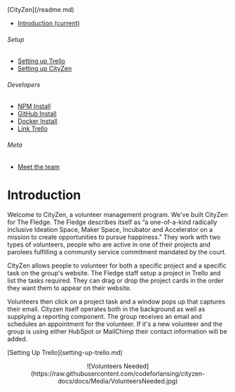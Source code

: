 <nav class="navbar navbar-dark fixed-top bg-dark flex-md-nowrap p-0 shadow">[CityZen](/readme.md)</nav>

<div class="container-fluid">

<div class="row">

<nav class="col-md-2 d-none d-md-block bg-light sidebar">

<div class="sidebar-sticky">

*   [<span data-feather="home"></span>Introduction <span class="sr-only">(current)</span>](/readme.md)

###### <span>Setup</span>[<span data-feather="plus-circle"></span>](#)

*   [<span data-feather="setup-trello"></span>Setting up Trello](/setting-up-trello.md)
*   [<span data-feather="setup-citiyzen"></span>Setting up CityZen](/setting-up-cityzen.md)

###### <span>Developers</span>[<span data-feather="plus-circle"></span>](#)

*   [<span data-feather="npm install"></span>NPM Install](/npm-install.md)
*   [<span data-feather="GitHub install"></span>GitHub Install](/gitHub-install.md)
*   [<span data-feather="Docker install"></span>Docker Install](/docker-install.md)
*   [<span data-feather="Link Trello"></span>Link Trello](/link-trello.md)

###### <span>Meta</span>[<span data-feather="plus-circle"></span>](#)

*   [<span data-feather="meet-the-team"></span>Meet the team](/meet-the-team.md)

</div>

</nav>

<main role="main" class="col-md-9 ml-sm-auto col-lg-10 px-4">

<div class="d-flex justify-content-between flex-wrap flex-md-nowrap align-items-center pt-3 pb-2 mb-3 border-bottom">

# Introduction

</div>

<div class="col-md-9 text-justify align-top">

Welcome to CityZen, a volunteer management program. We've built CityZen for The Fledge. The Fledge describes itself as “a one-of-a-kind radically inclusive Ideation Space, Maker Space, Incubator and Accelerator on a mission to create opportunities to pursue happiness.” They work with two types of volunteers, people who are active in one of their projects and parolees fulfilling a community service commitment mandated by the court.

CityZen allows people to volunteer for both a specific project and a specific task on the group's website. The Fledge staff setup a project in Trello and list the tasks required. They can drag or drop the project cards in the order they want them to appear on their website.

Volunteers then click on a project task and a window pops up that captures their email. Cityzen itself operates both in the background as well as supplying a reporting component. The group receives an email and schedules an appointment for the volunteer. If it's a new volunteer and the group is using either HubSpot or MailChimp their contact information will be added.

</div>

<div class="col-md-5 text-justify float-right">[Setting Up Trello](setting-up-trello.md)</div>
<p align="center">
![Volunteers Needed](https://raw.githubusercontent.com/codeforlansing/cityzen-docs/docs/Media/VolunteersNeeded.jpg)
</p>
</main>

</div>

</div>